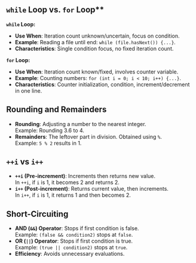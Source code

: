 ## `while` Loop vs. `for` Loop**

**`while` Loop:**
- **Use When**: Iteration count unknown/uncertain, focus on condition.
- **Example**: Reading a file until end: `while (file.hasNext()) {...}`.
- **Characteristics**: Single condition focus, no fixed iteration count.

**`for` Loop:**
- **Use When**: Iteration count known/fixed, involves counter variable. 
- **Example**: Counting numbers: `for (int i = 0; i < 10; i++) {...}`.
- **Characteristics**: Counter initialization, condition, increment/decrement in one line.

## Rounding and Remainders
- **Rounding**: Adjusting a number to the nearest integer.<br>Example: Rounding 3.6 to 4.
- **Remainders**: The leftover part in division. Obtained using `%`. <br>Example: `5 % 2` results in 1.

## `++i` vs `i++`
- **`++i` (Pre-increment)**: Increments then returns new value. <br>In `++i`, if `i` is 1, it becomes 2 and returns 2.
- **`i++` (Post-increment)**: Returns current value, then increments. <br>In `i++`, if `i` is 1, it returns 1 and then becomes 2.

## Short-Circuiting
- **AND (`&&`) Operator**: Stops if first condition is false.<br>Example: `(false && condition2)` stops at `false`.
- **OR (`||`) Operator**: Stops if first condition is true. <br>Example: `(true || condition2)` stops at `true`.
- **Efficiency**: Avoids unnecessary evaluations.
